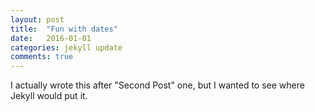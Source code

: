 ```yaml
---
layout: post
title:  "Fun with dates"
date:   2016-01-01
categories: jekyll update
comments: true
---
```


I actually wrote this after "Second Post" one, but I wanted to see where Jekyll would put it.